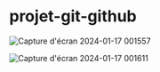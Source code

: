 # projet-git-github
![Capture d'écran 2024-01-17 001557](https://github.com/folla15/projet-git-github/assets/153670942/6f3dfeda-c10a-4b31-8df3-633426ac07c1)

![Capture d'écran 2024-01-17 001611](https://github.com/folla15/projet-git-github/assets/153670942/c3ee3092-15c8-477a-b102-d5bb346cac78)
